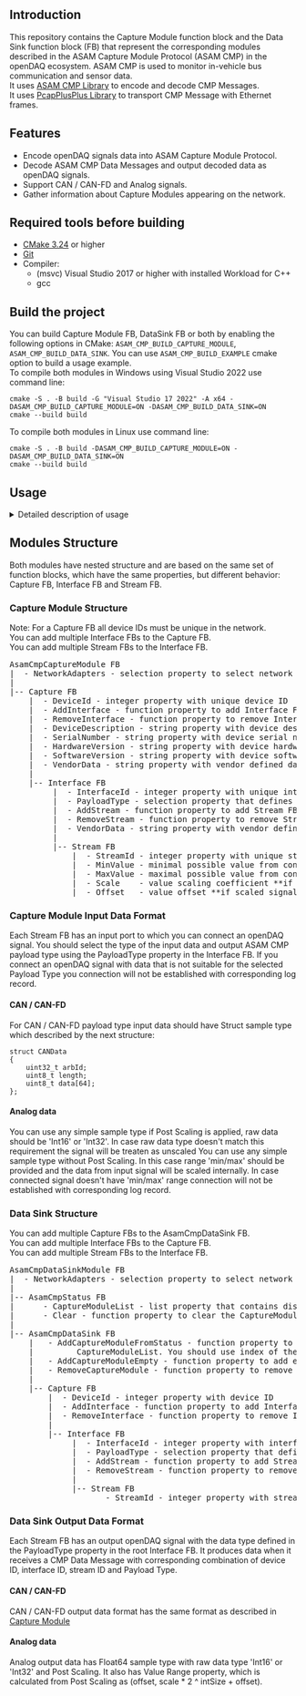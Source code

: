 ## Introduction
This repository contains the Capture Module function block and the Data Sink function block (FB) that represent the corresponding modules described in the ASAM Capture Module Protocol (ASAM CMP) in the openDAQ ecosystem. ASAM CMP is used to monitor in-vehicle bus communication and sensor data.  
It uses [ASAM CMP Library](https://github.com/openDAQ/ASAM-CMP-Library) to encode and decode CMP Messages.  
It uses [PcapPlusPlus Library](https://pcapplusplus.github.io/) to transport CMP Message with Ethernet frames.

## Features
- Encode openDAQ signals data into ASAM Capture Module Protocol.
- Decode ASAM CMP Data Messages and output decoded data as openDAQ signals.
- Support CAN / CAN-FD and Analog signals.
- Gather information about Capture Modules appearing on the network.

## Required tools before building
 - [CMake 3.24](https://cmake.org/) or higher
 - [Git](https://git-scm.com/)
 - Compiler:
   - (msvc) Visual Studio 2017 or higher with installed Workload for C++
   - gcc

## Build the project
You can build Capture Module FB, DataSink FB or both by enabling the following options in CMake: `ASAM_CMP_BUILD_CAPTURE_MODULE`, `ASAM_CMP_BUILD_DATA_SINK`. You can use `ASAM_CMP_BUILD_EXAMPLE` cmake option to build a usage example.    
To compile both modules in Windows using Visual Studio 2022 use command line:
```
cmake -S . -B build -G "Visual Studio 17 2022" -A x64 -DASAM_CMP_BUILD_CAPTURE_MODULE=ON -DASAM_CMP_BUILD_DATA_SINK=ON
cmake --build build
```
To compile both modules in Linux use command line:
```
cmake -S . -B build -DASAM_CMP_BUILD_CAPTURE_MODULE=ON -DASAM_CMP_BUILD_DATA_SINK=ON
cmake --build build
```

## Usage
<details>
 <summary>Detailed description of usage</summary>
### CaptureModule
To connect your OpendaqSignal to the Capture module follow the steps below:

   1. Add asam_cmp_capture_module_fb function block ![image](https://github.com/user-attachments/assets/07b1053e-4132-44ab-9c68-d0be73f86267)

   2. On the asam_cmp_capture_module_fb chose the network adapter among the suggested to send ASAM CMP messages through it. ![image](https://github.com/user-attachments/assets/33ae5dc6-2319-4915-b888-f3fc2b0ac639)

   3. On the asam_cmp_capture_fb run *AddInterface* function to add the interface ![image](https://github.com/user-attachments/assets/47b59133-9d15-4946-b298-9e9628d5cd73)

   4. On created asam_cmp_interface function block chose PayloadType among suggested ![image](https://github.com/user-attachments/assets/0d1e5f8c-014f-4859-85f2-d30d23b0f9e4)

   5. Run *AddStream* function to add stream ![image](https://github.com/user-attachments/assets/aed18162-2028-4499-bec3-897be9397f49)

   6. asam_cmp_stream_fb has the input port you can connect your signal, capturing data starts immediately ![image](https://github.com/user-attachments/assets/8c96fb6e-3609-4a47-9c5d-e775a58bdb1d)


To get ASAM CMP packets from the Ethernet follow the steps below:

   1. Add asam_cmp_data_sink_module function block ![image](https://github.com/user-attachments/assets/be1ccef6-2167-4ac9-a763-b67caeda6e27)

   2. On the asam_cmp_data_sink_module chose the network adapter you expect to receive acam cmp messages ![image](https://github.com/user-attachments/assets/2e43c242-977a-404d-858b-10e463511024)

   3. There are two ways to configure asam_cmp_data_sink:
       * go to the asam_cmp_status FB. In the capture module list you can check the *CaptureModuleList* property which contains list of capture modules which status messages was captured. Go to the asam_cmp_data_sink FB and run *AddCaptureModuleFromStatus*. This function requires index as the parameter, available capture modules are 0-indexed in *CaptureModuleList* property of asam_cmp_ctatus. ![image](https://github.com/user-attachments/assets/48f63c4c-8b71-4ec8-b444-aa18b080e268) ![image](https://github.com/user-attachments/assets/98d0cc1d-257b-4e26-8e79-1511eb08a1e3) Selected capture module will be configured into the similar structure (capture_module->interface->stream). Stream will contain OpenDaq signal with decoded ASAM CMP message from the Ethernet ![image](https://github.com/user-attachments/assets/ecbc87b1-2a79-49f7-9dce-869069766689)

       * Run *AddCaptureModuleEmpty* function that creates empty capture_module_fb FB. Then repeat steps 3-5 as you do it on the CaptureModule side.

       In case data messages with deviceId interfaceId and streamId you written in your structure exist and payloadType is correct processing of incoming data messages starts immediately
      ![image](https://github.com/user-attachments/assets/1e8ff2c9-f5bb-48be-af91-9616f9fdcff1)

If you want to remove Interface/Stream on CaptureModule or CaptureModule/Inetrface/Stream on DataSink you can use corresponding *Remove* methods. 
 > [!IMPORTANT]
 > Please remember that you should put an *index* of the object that should be removed, not it's id.
 Picture below demonstrates that ![image](https://github.com/user-attachments/assets/11471165-ea6b-4ea0-97fc-473f022a0233) ![image](https://github.com/user-attachments/assets/a5fcacd1-6e58-4234-969f-1558c49a75b4)



You can find a usage example in the `asam_cmp_example` directory.
</details>

## Modules Structure
Both modules have nested structure and are based on the same set of function blocks, which have the same properties, but different behavior: Capture FB, Interface FB and Stream FB.

### Capture Module Structure
Note: For a Capture FB all device IDs must be unique in the network.  
You can add multiple Interface FBs to the Capture FB.  
You can add multiple Stream FBs to the Interface FB.  

<pre>
AsamCmpCaptureModule FB
|  - NetworkAdapters - selection property to select network adapter to send CMP messages to
|  
|-- Capture FB
    |  - DeviceId - integer property with unique device ID
    |  - AddInterface - function property to add Interface FB
    |  - RemoveInterface - function property to remove Interface FB by its index in the function block list
    |  - DeviceDescription - string property with device description, used in Capture Module Status Messages
    |  - SerialNumber - string property with device serial number, used in Capture Module Status Messages
    |  - HardwareVersion - string property with device hardware version, used in Capture Module Status Messages
    |  - SoftwareVersion - string property with device software version, used in Capture Module Status Messages
    |  - VendorData - string property with vendor defined data, used in Capture Module Status Messages
    |
    |-- Interface FB
         |  - InterfaceId - integer property with unique interface ID
         |  - PayloadType - selection property that defines a payload type of all nested Stream FB
         |  - AddStream - function property to add Stream FB
         |  - RemoveStream - function property to remove Stream FB by its index in the function block list
         |  - VendorData - string property with vendor defined data
         |
         |-- Stream FB
             |  - StreamId - integer property with unique stream ID
             |  - MinValue - minimal possible value from connected **if unscaled signal is connected, read only**
             |  - MaxValue - maximal possible value from connected **if unscaled signal is connected, read only**
             |  - Scale    - value scaling coefficient **if scaled signal is connected, read only**
             |  - Offset   - value offset **if scaled signal is connected, read only**
</pre>

### Capture Module Input Data Format
Each Stream FB has an input port to which you can connect an openDAQ signal. You should select the type of the input data and output ASAM CMP payload type using the PayloadType property in the Interface FB. If you connect an openDAQ signal with data that is not suitable for the selected Payload Type you connection will not be established with corresponding log record.

#### CAN / CAN-FD
For CAN / CAN-FD payload type input data should have Struct sample type which described by the next structure:
```
struct CANData
{
    uint32_t arbId;
    uint8_t length;
    uint8_t data[64];
};
```

#### Analog data
You can use any simple sample type if Post Scaling is applied, raw data should be 'Int16' or 'Int32'. In case raw data type doesn't match this requirement the signal will be treaten as unscaled
You can use any simple sample type without Post Scaling. In this case range 'min/max' should be provided and the data from input signal will be scaled internally. In case connected signal doesn't have 'min/max' range connection will not be established with corresponding log record.  

### Data Sink Structure
You can add multiple Capture FBs to the AsamCmpDataSink FB.  
You can add multiple Interface FBs to the Capture FB.  
You can add multiple Stream FBs to the Interface FB.  

<pre>
AsamCmpDataSinkModule FB
|  - NetworkAdapters - selection property to select network adapter to receive CMP messages from
|  
|-- AsamCmpStatus FB
|      - CaptureModuleList - list property that contains discovered Capture modules in the network
|      - Clear - function property to clear the CaptureModuleList
|
|-- AsamCmpDataSink FB
    |   - AddCaptureModuleFromStatus - function property to add Capture FB from the AsamCmpStatus
    |         CaptureModuleList. You should use index of the module in the list.
    |   - AddCaptureModuleEmpty - function property to add empty Capture FB
    |   - RemoveCaptureModule - function property to remove Capture FB by its index in the function block list
    |
    |-- Capture FB
        |  - DeviceId - integer property with device ID
        |  - AddInterface - function property to add Interface FB
        |  - RemoveInterface - function property to remove Interface FB by its index in the function block list
        |
        |-- Interface FB
             |  - InterfaceId - integer property with interface ID
             |  - PayloadType - selection property that defines a payload type of all nested Stream FB
             |  - AddStream - function property to add Stream FB
             |  - RemoveStream - function property to remove Stream FB by its index in the function block list
             |
             |-- Stream FB
                    - StreamId - integer property with stream ID
</pre>

### Data Sink Output Data Format
Each Stream FB has an output openDAQ signal with the data type defined in the PayloadType property in the root Interface FB. It produces data when it receives a CMP Data Message with corresponding combination of device ID, interface ID, stream ID and Payload Type.

#### CAN / CAN-FD
CAN / CAN-FD output data format has the same format as described in [Capture Module](#can--can-fd)

#### Analog data
Analog output data has Float64 sample type with raw data type 'Int16' or 'Int32' and Post Scaling. It also has Value Range property, which is calculated from Post Scaling as (offset, scale * 2 ^ intSize + offset).  
